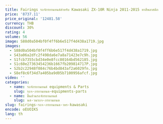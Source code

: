 ```yaml
---
title: Fairings รถจักรยานยนต์สําหรับ Kawasaki ZX-10R Ninja 2011-2015 ทาสีพลาสติก ABS ตัวถังรถชุดอุปกรณ์เสริมแม่พิมพ์ฉีด K1011
price: '8737.11'
price_original: '12481.58'
currency: THB
discount: 30%
rating: 4
volume: 56
image: S88d0a504bf0f4ff6b6e517f4d438a1719.jpg
images:
  - S88d0a504bf0f4ff6b6e517f4d438a1719.jpg
  - S43a06a2dfc2f498da6e7a8a71423e7c9h.jpg
  - S1fcb7355cbd34e0e8fcc80164bd562185.jpg
  - S1c60e27363454236b1667fb209814717P.jpg
  - S2b2c22948f084c76b4bd843af2a6029fn.jpg
  - S8ef8c6f34d7a405ba9d05b7100956afcf.jpg
video: ''
categories:
  - name: รถจักรยานยนต์ equipments & Parts
    slug: รถจ-กรยานยนต-equipments-parts
  - name: ชิ้นส่วนรถจักรยานยนต์
    slug: นส-วนรถจ-กรยานยนต
slug: fairings-รถจ-กรยานยนต-าหร-kawasaki
encode: oEUOIKS
lang: th
---
```

  
